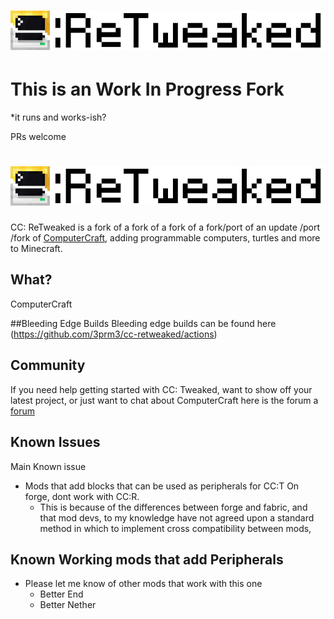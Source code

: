 # ![CC: ReTweaked](logo.png)
# This is an Work In Progress Fork
*it runs and works-ish?

PRs welcome

# ![CC: ReTweaked](logo.png)
CC: ReTweaked is a fork of a fork of a fork of a fork/port of an update /port /fork of [ComputerCraft](https://github.com/dan200/ComputerCraft), adding programmable computers,
turtles and more to Minecraft.

## What?
ComputerCraft 


##Bleeding Edge Builds
Bleeding edge builds can be found here (https://github.com/3prm3/cc-retweaked/actions)

## Community
If you need help getting started with CC: Tweaked, want to show off your latest project, or just want to chat about
ComputerCraft here is the forum a [forum](https://forums.computercraft.cc/) 

## Known Issues
Main Known issue
* Mods that add blocks that can be used as peripherals for CC:T On forge, dont work with CC:R.
	* This is because of the differences between forge and fabric, and that mod devs, to my knowledge have not agreed upon a standard method in which to implement cross compatibility between mods,

## Known Working mods that add Peripherals
* Please let me know of other mods that work with this one
	* Better End
	* Better Nether
